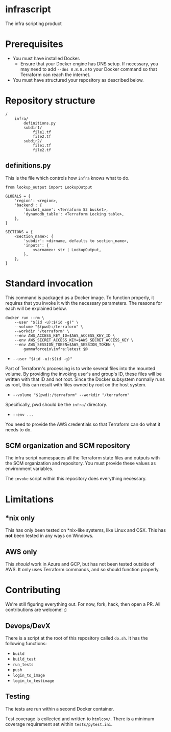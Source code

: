 # infrascript

The infra scripting product

# Prerequisites

* You must have installed Docker.
    * Ensure that your Docker engine has DNS setup. If necessary, you may need to add `--dns 8.8.8.8` to your Docker command so that Terraform can reach the internet.
* You must have structured your repository as described below.

# Repository structure

```
/
    infra/
        definitions.py
        subdir1/
            file1.tf
            file2.tf
        subdir2/
            file1.tf
            file2.tf
```

## definitions.py

This is the file which controls how `infra` knows what to do.

```
from lookup_output import LookupOutput

GLOBALS = {
    'region': <region>,
    'backend': {
        'bucket_name': <Terraform S3 bucket>,
        'dynamodb_table': <Terraform Locking table>,
    },
}

SECTIONS = {
    <section_name>: {
        'subdir': <dirname, defaults to section_name>,
        'inputs': {
            <varname>: str | LookupOutput,
        },
    },
}
```

# Standard invocation

This command is packaged as a Docker image. To function properly, it requires
that you invoke it with the necessary parameters. The reasons for each will
be explained below.

```
docker run --rm \
    --user "$(id -u):$(id -g)" \
    --volume "$(pwd):/terraform" \
    --workdir "/terraform" \
    --env AWS_ACCESS_KEY_ID=$AWS_ACCESS_KEY_ID \
    --env AWS_SECRET_ACCESS_KEY=$AWS_SECRET_ACCESS_KEY \
    --env AWS_SESSION_TOKEN=$AWS_SESSION_TOKEN \
        gammaforceio\infra:latest $@
```

* `--user "$(id -u):$(id -g)"`

Part of Terraform's processing is to write several files into the mounted
volume. By providing the invoking user's and group's ID, these files will be
written with that ID and not root. Since the Docker subsystem normally runs
as root, this can result with files owned by root on the host system.

* `--volume "$(pwd):/terraform" --workdir "/terraform"`

Specifically, pwd should be the `infra/` directory.

* `--env ...`

You need to provide the AWS credentials so that Terraform can do what it
needs to do.

## SCM organization and SCM repository

The infra script namespaces all the Terraform state files and outputs with the
SCM organization and repository. You must provide these values as environment
variables.

The `invoke` script within this repository does everything necessary.

# Limitations

## \*nix only

This has only been tested on \*nix-like systems, like Linux and OSX. This has
**not** been tested in any ways on Windows.

## AWS only

This _should_ work in Azure and GCP, but has not been tested outside of AWS.
It only uses Terraform commands, and so should function properly.

# Contributing

We're still figuring everything out. For now, fork, hack, then open a PR. All
contributions are welcome! :)

## Devops/DevX

There is a script at the root of this repository called `do.sh`. It has the
following functions:

* `build`
* `build_test`
* `run_tests`
* `push`
* `login_to_image`
* `login_to_testimage`

## Testing

The tests are run within a second Docker container.

Test coverage is collected and written to `htmlcov/`. There is a minimum
coverage requirement set within `tests/pytest.ini`.
